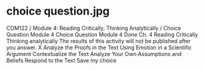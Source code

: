 # choice question.jpg

COM122 / Module 4: Reading Critically, Thinking Analytically / Choice Question Module 4
Choice Question Module 4
Done
Ch. 4 Reading Critically Thinking analytically
The results of this activity will not be published after you answer.
X
Analyze the Proofs in the Text Using Emotion in a Scientific Argument Contextualize the Text
Analyze Your Own Assumptions and Beliefs Respond to the Text
Save my choice